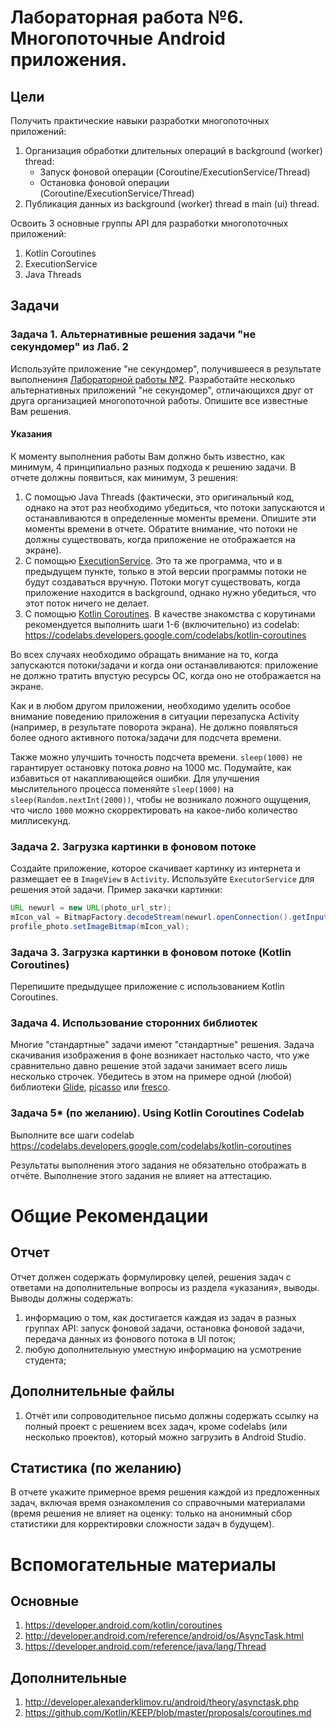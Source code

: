 # Лабораторная работа №6. Многопоточные Android приложения.

## Цели
Получить практические навыки разработки многопоточных приложений:
1. Организация обработки длительных операций в background (worker) thread:
    * Запуск фоновой операции (Coroutine/ExecutionService/Thread)
    * Остановка фоновой операции (Coroutine/ExecutionService/Thread)
1. Публикация данных из background (worker) thread в main (ui) thread.

Освоить 3 основные группы API для разработки многопоточных приложений:
1. Kotlin Coroutines
1. ExecutionService
1. Java Threads

## Задачи
### Задача 1. Альтернативные решения задачи "не секундомер" из Лаб. 2
Используйте приложение "не секундомер", получившееся в результате выполнениня [Лабораторной работы №2](../02/TASK.md). Разработайте несколько альтернативных приложений "не секундомер", отличающихся друг от друга организацией многопоточной работы. Опишите все известные Вам решения.

#### Указания
К моменту выполнения работы Вам должно быть известно, как минимум, 4 принципиально разных подхода к решению задачи. В отчете должны появиться, как минимум, 3 решения:
1. С помощью Java Threads (фактически, это оригинальный код, однако на этот раз необходимо убедиться, что потоки запускаются и останавливаются в определенные моменты времени. Опишите эти моменты времени в отчете. Обратите внимание, что потоки не должны существовать, когда приложение не отображается на экране).
1. С помощью [ExecutionService](https://developer.android.com/guide/background/threading). Это та же программа, что и в предыдущем пункте, только в этой версии программы потоки не будут создаваться вручную. Потоки могут существовать, когда приложение находится в background, однако нужно убедиться, что этот поток ничего не делает.
1. С помощью [Kotlin Coroutines](https://developer.android.com/kotlin/coroutines). В качестве знакомства с корутинами рекомендуется выполнить шаги 1-6 (включительно) из codelab: https://codelabs.developers.google.com/codelabs/kotlin-coroutines

Во всех случаях необходимо обращать внимание на то, когда запускаются потоки/задачи и когда они останавливаются: приложение не должно тратить впустую ресурсы ОС, когда оно не отображается на экране.

Как и в любом другом приложении, необходимо уделить особое внимание поведению приложения в ситуации перезапуска Activity (например, в результате поворота экрана). Не должно появляться более одного активного потока/задачи для подсчета времени.

Также можно улучшить точность подсчета времени. `sleep(1000)` не гарантирует остановку потока *ровно* на 1000 мс. Подумайте, как избавиться от накапливающейся ошибки. Для улучшения мыслительного процесса поменяйте `sleep(1000)` на `sleep(Random.nextInt(2000))`, чтобы не возникало ложного ощущения, что число `1000` можно скорректировать на какое-либо количество миллисекунд.

### Задача 2. Загрузка картинки в фоновом потоке
Создайте приложение, которое скачивает картинку из интернета и размещает ее в `ImageView` в `Activity`. Используйте `ExecutorService` для решения этой задачи. Пример закачки картинки:
```java
URL newurl = new URL(photo_url_str); 
mIcon_val = BitmapFactory.decodeStream(newurl.openConnection().getInputStream());
profile_photo.setImageBitmap(mIcon_val);
```

### Задача 3. Загрузка картинки в фоновом потоке (Kotlin Coroutines) 
Перепишите предыдущее приложение с использованием Kotlin Coroutines.

### Задача 4. Использование сторонних библиотек 
Многие "стандартные" задачи имеют "стандартные" решения. Задача скачивания изображения в фоне возникает настолько часто, что уже сравнительно давно решение этой задачи занимает всего лишь несколько строчек. Убедитесь в этом на примере одной (любой) библиотеки [Glide](https://github.com/bumptech/glide#how-do-i-use-glide), [picasso](https://square.github.io/picasso/) или [fresco](https://frescolib.org/docs/index.html).

### Задача 5* (по желанию). Using Kotlin Coroutines Codelab 
Выполните все шаги codelab https://codelabs.developers.google.com/codelabs/kotlin-coroutines

Результаты выполнения этого задания не обязательно отображать в отчёте. Выполнение этого задания не влияет на аттестацию.


# Общие Рекомендации


## Отчет  
Отчет должен содержать формулировку целей, решения задач с ответами на дополнительные вопросы из раздела «указания», выводы. Выводы должны содержать:
1. информацию о том, как достигается каждая из задач в разных группах API: запуск фоновой задачи, остановка фоновой задачи, передача данных из фонового потока в UI поток;
2. любую дополнительную уместную информацию на усмотрение студента;

## Дополнительные файлы

1. Отчёт или сопроводительное письмо должны содержать ссылку на полный проект с решением всех задач, кроме codelabs (или несколько проектов), который можно загрузить в Android Studio.

## Статистика (по желанию)
В отчете укажите примерное время решения каждой из предложенных задач, включая время ознакомления со справочными материалами (время решения не влияет на оценку: только на анонимный сбор статистики для корректировки сложности задач в будущем).

# Вспомогательные материалы
## Основные
1. https://developer.android.com/kotlin/coroutines
1. http://developer.android.com/reference/android/os/AsyncTask.html
1. https://developer.android.com/reference/java/lang/Thread

## Дополнительные
1. http://developer.alexanderklimov.ru/android/theory/asynctask.php
1. https://github.com/Kotlin/KEEP/blob/master/proposals/coroutines.md
